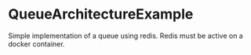 # QueueArchitectureExample
Simple implementation of a queue using redis.
Redis must be active on a docker container.
